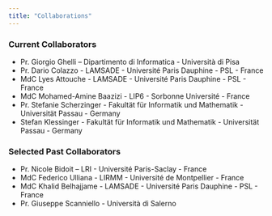 ```yaml
---
title: "Collaborations"
---
```


### Current Collaborators
- Pr. Giorgio Ghelli  – Dipartimento di Informatica - Università di Pisa
- Pr. Dario Colazzo - LAMSADE - Université Paris Dauphine - PSL - France
- MdC Lyes Attouche - LAMSADE - Université Paris Dauphine - PSL - France
- MdC Mohamed-Amine Baazizi - LIP6 - Sorbonne Université - France
- Pr. Stefanie Scherzinger - Fakultät für Informatik und Mathematik - Universität Passau - Germany
- Stefan Klessinger - Fakultät für Informatik und Mathematik - Universität Passau - Germany  

### Selected Past Collaborators
- Pr. Nicole Bidoit  – LRI - Université Paris-Saclay - France
- MdC Federico Ulliana - LIRMM - Université de Montpellier - France
- MdC Khalid Belhajjame - LAMSADE - Université Paris Dauphine - PSL - France
- Pr. Giuseppe Scanniello - Università di Salerno             

